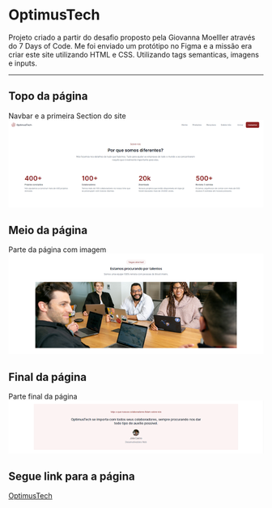 # OptimusTech

Projeto criado a partir do desafio proposto pela Giovanna Moelller através do 7 Days of Code.
Me foi enviado um protótipo no Figma e a missão era criar este site utilizando HTML e CSS.
Utilizando tags semanticas, imagens e inputs.
****
## Topo da página
Navbar e a primeira Section do site
![alt text](/assets/top.png)

## Meio da página
Parte da página com imagem
![alt text](/assets/middle.png)

## Final da página
Parte final da página
![alt text](/assets/bottom.png)

## Segue link para a página
[OptimusTech](https://diegoweb3r.github.io/optimustech/)